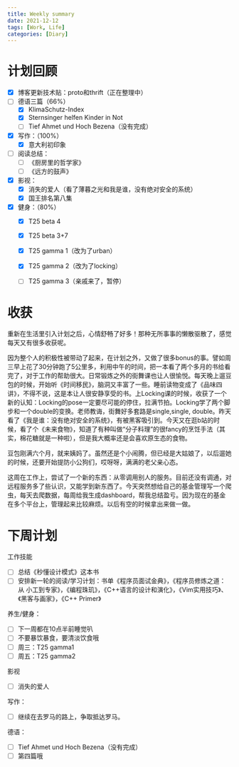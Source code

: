 ```yaml
---
title: Weekly summary
date: 2021-12-12
tags: [Work, Life]
categories: [Diary]
---
```


# 计划回顾

- [x] 博客更新技术贴：proto和thrift（正在整理中）
- [ ] 德语三篇（66%）
  - [x] KlimaSchutz-Index
  - [x] Sternsinger helfen Kinder in Not
  - [ ] Tief Ahmet und Hoch Bezena（没有完成）
- [x] 写作：（100%）
  - [x] 意大利初印象
- [ ] 阅读总结：
  - [ ] 《厨房里的哲学家》
  - [ ] 《远方的鼓声》
- [x] 影视：
  - [x] 消失的爱人（看了薄暮之光和我是谁，没有绝对安全的系统）
  - [x] 国王排名第八集
- [x] 健身：（80%）
  - [x] T25 beta 4
  - [x] T25 beta 3+7
  - [x] T25 gamma 1（改为了urban）
  - [x] T25 gamma 2（改为了locking）
  - [ ] T25 gamma 3（亲戚来了，暂停）



# 收获

重新在生活里引入计划之后，心情舒畅了好多！那种无所事事的懒散驱散了，感觉每天又有很多收获呢。

因为整个人的积极性被带动了起来，在计划之外，又做了很多bonus的事。譬如周三早上花了30分钟跑了5公里多，利用中午的时间，把一本看了两个多月的书给看完了，对于工作的帮助很大。日常锻炼之外的街舞课也让人很愉悦。每天晚上遛豆包的时候，开始听《时间移民》，脑洞又丰富了一些。睡前读物变成了《品味四讲》，不得不说，这是本让人很安静享受的书。上Locking课的时候，收获了一个新的认知：Locking的pose一定要尽可能的停住，拉满节拍。Locking学了两个脚步和一个double的变换。老师教诲，街舞好多套路是single,single, double。昨天看了《我是谁：没有绝对安全的系统》，有被黑客吸引到。今天又在逛b站的时候，看了个《未来食物》，知道了有种叫做“分子料理”的很fancy的烹饪手法（其实，棉花糖就是一种啦），但是我大概率还是会喜欢原生态的食物。

豆包刚满六个月，就来姨妈了。虽然还是个小闹腾，但已经是大姑娘了，以后遛她的时候，还要开始提防小公狗们，哎呀呀，满满的老父亲心态。

这周在工作上，尝试了一个新的东西：从零调用别人的服务。目前还没有调通，对远程服务多了些认识，又能学到新东西了。今天突然想给自己的基金管理写一个爬虫，每天去爬数据，每周给我生成dashboard，帮我总结盈亏。因为现在的基金在多个平台上，管理起来比较麻烦。以后有空的时候拿出来做一做。

# 下周计划

工作技能

- [ ] 总结《秒懂设计模式》这本书
- [ ] 安排新一轮的阅读/学习计划：书单《程序员面试金典》，《程序员修炼之道：从 小工到专家》，《编程珠玑》，《C++语言的设计和演化》，《Vim实用技巧》、《黑客与画家》，《C++ Primer》

养生/健身：

- [ ] 下一周都在10点半前睡觉叭
- [ ] 不要暴饮暴食，要清淡饮食哦
- [ ] 周三：T25 gamma1
- [ ] 周五：T25 gamma2

影视

- [ ] 消失的爱人

写作：

- [ ] 继续在去罗马的路上，争取抵达罗马。

德语：

- [ ] Tief Ahmet und Hoch Bezena（没有完成）
- [ ] 第四篇哦